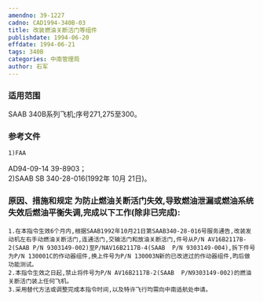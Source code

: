 ```yaml
---
amendno: 39-1227  
cadno: CAD1994-340B-03  
title: 改装燃油关断活门等组件  
publishdate: 1994-06-20  
effdate: 1994-06-21  
tags: 340B  
categories: 中南管理局  
author: 石军  
---
```

  
### 适用范围  
SAAB 340B系列飞机;序号271,275至300。  
  
<!--more-->  
### 参考文件  
    1)FAA  
AD94-09-14 39-8903；  
    2)SAAB SB 340-28-016(1992年 10月 21日)。  
  
### 原因、措施和规定     为防止燃油关断活门失效,导致燃油泄漏或燃油系统失效后燃油平衡失调,完成以下工作(除非已完成):  
    1.在本指令生效6个月内,根据SAAB1992年10月21日第SAAB340-28-016号服务通告,改装发动机左右手动燃油关断活门,连通活门,交输活门和放油关断活门,件号从P/N AV16B2117B-2(SAAB P/N 9303149-002)至P/NAV16B2117B-4(SAAB  P/N 9303149-004),拆下件号为P/N 130001C的作动器组件,换上件号为P/N 130003N新的已改进过的作动器组件,昀后做功能测试。  
    2.本指令生效之日起,禁止将件号为P/N AV16B2117B-2(SAAB  P/N9303149-002)的燃油关断活门装上任何飞机。  
    3.采用替代方法或调整完成本指令时间,以及特许飞行均需向中南适航处申请。  
  
  
